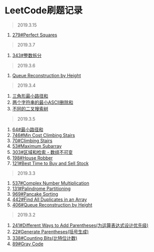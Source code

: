 # LeetCode刷题记录
> 2019.3.15
1. [279#Perfect Squares](https://github.com/LDouble/skill-tree/blob/master/LeetCode/279.%20Perfect%20Squares.md)
> 2019.3.7 
1. [343#整数拆分](https://github.com/LDouble/skill-tree/blob/master/LeetCode/343.%20%E6%95%B4%E6%95%B0%E6%8B%86%E5%88%86.md)

> 2019.3.6
1. [Queue Reconstruction by Height](https://github.com/LDouble/skill-tree/blob/master/LeetCode/406.%20Queue%20Reconstruction%20by%20Height.md)

> 2019.3.4
1. [三角形最小路径和](https://github.com/LDouble/skill-tree/blob/master/LeetCode/120.%20%E4%B8%89%E8%A7%92%E5%BD%A2%E6%9C%80%E5%B0%8F%E8%B7%AF%E5%BE%84%E5%92%8C.md)
2. [两个字符串的最小ASCII删除和](https://github.com/LDouble/skill-tree/blob/master/LeetCode/712.%20%E4%B8%A4%E4%B8%AA%E5%AD%97%E7%AC%A6%E4%B8%B2%E7%9A%84%E6%9C%80%E5%B0%8FASCII%E5%88%A0%E9%99%A4%E5%92%8C.md)
3. [不同的二叉搜索树](https://github.com/LDouble/skill-tree/blob/master/LeetCode/96.%20%E4%B8%8D%E5%90%8C%E7%9A%84%E4%BA%8C%E5%8F%89%E6%90%9C%E7%B4%A2%E6%A0%91.md)

> 2019.3.5
1. [64#最小路径和](https://github.com/LDouble/skill-tree/blob/master/LeetCode/64.%20Minimum%20Path%20Sum.md)
2. [746#Min Cost Climbing Stairs](https://github.com/LDouble/skill-tree/blob/master/LeetCode/746.%20Min%20Cost%20Climbing%20Stairs.md)
3. [70#Climbing Stairs](https://github.com/LDouble/skill-tree/blob/master/LeetCode/70.%20Climbing%20Stairs.md)
4. [53#Maximum Subarray](https://github.com/LDouble/skill-tree/blob/master/LeetCode/53.%20Maximum%20Subarray.md)
5. [303#区域和检索 - 数组不可变](https://github.com/LDouble/skill-tree/blob/master/LeetCode/303.%20%E5%8C%BA%E5%9F%9F%E5%92%8C%E6%A3%80%E7%B4%A2%20-%20%E6%95%B0%E7%BB%84%E4%B8%8D%E5%8F%AF%E5%8F%98.md)
6. [198#House Robber](https://github.com/LDouble/skill-tree/blob/master/LeetCode/198.%20House%20Robber.md)
7. [121#Best Time to Buy and Sell Stock](https://github.com/LDouble/skill-tree/blob/master/LeetCode/121.%20Best%20Time%20to%20Buy%20and%20Sell%20Stock.md)

> 2019.3.3
1. [537#Complex Number Multiplication](https://github.com/LDouble/sikill-tree/tree/master/LeetCode)
2. [131#Palindrome Partitioning](https://github.com/LDouble/sikill-tree/blob/master/LeetCode/131.%20Palindrome%20Partitioning.md)
3. [969#Pancake Sorting](https://github.com/LDouble/skill-tree/blob/master/LeetCode/969.%20Pancake%20Sorting.md)
4. [442#Find All Duplicates in an Array](https://github.com/LDouble/skill-tree/blob/master/LeetCode/442.%20Find%20All%20Duplicates%20in%20an%20Array.md)
5. [406#Queue Reconstruction by Height](https://github.com/LDouble/skill-tree/blob/master/LeetCode/406.%20Queue%20Reconstruction%20by%20Height.md)

> 2019.3.2

1. [241#Different Ways to Add Parentheses(为运算表达式设计优先级)
](https://github.com/LDouble/sikill-tree/blob/master/LeetCode/241.Different%20Ways%20to%20Add%20Parentheses.md)
2. [22#Generate Parentheses(括号生成)](https://github.com/LDouble/sikill-tree/blob/master/LeetCode/22.%20Generate%20Parentheses.md)
3. [338#Counting Bits(比特位计数)](https://github.com/LDouble/sikill-tree/blob/master/LeetCode/338.%20Counting%20Bits.md)
4. [89#Gray Code](https://github.com/LDouble/sikill-tree/blob/master/LeetCode/89.%20Gray%20Code.md)
